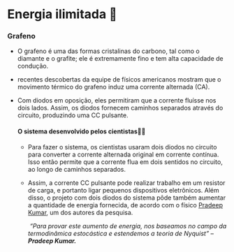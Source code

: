   #  Energia ilimitada :battery:

###      Grafeno 

- O grafeno é uma das formas cristalinas do carbono, tal como o diamante e o grafite; ele é extremamente fino e tem alta capacidade de condução.

-  recentes descobertas da equipe de físicos americanos mostram que o movimento térmico do grafeno induz uma corrente alternada (CA).

- Com diodos em oposição, eles permitiram que a corrente fluísse nos dois lados. Assim, os diodos fornecem caminhos separados através do circuito, produzindo uma CC pulsante.

  #### O sistema desenvolvido pelos cientistas:man_scientist:

  - Para fazer o sistema, os cientistas usaram dois diodos no circuito para converter a corrente alternada original em corrente contínua. Isso então permite que a corrente flua em dois sentidos no circuito, ao longo de caminhos separados.

  - Assim, a corrente CC pulsante pode realizar trabalho em um resistor de carga, e portanto ligar pequenos dispositivos eletrônicos. Além disso, o projeto com dois diodos do sistema pôde também aumentar a quantidade de energia fornecida, de acordo com o físico [Pradeep Kumar](https://scholar.google.com/citations?user=x5Ha2AsAAAAJ&hl=en), um dos autores da pesquisa.

    ​							*“Para provar este aumento de energia, nos baseamos no campo da termodinâmica estocástica e estendemos a teoria de Nyquist” – **Pradeep Kumar.***

  ### 

   

  

  